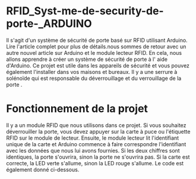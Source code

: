 # RFID_Syst-me-de-security-de-porte-_ARDUINO

Il s'agit d'un système de sécurité de porte basé sur RFID utilisant Arduino. Lire l'article complet pour plus de détails.nous sommes de retour avec un autre nouvel article sur Arduino et le module lecteur RFID. En cela, nous allons apprendre à créer un système de sécurité de porte à l' aide d'Arduino. Ce projet est utile dans les appareils de sécurité et vous pouvez également l'installer dans vos maisons et bureaux. Il y a une serrure à solénoïde qui est responsable du déverrouillage et du verrouillage de la porte .


# Fonctionnement de la projet

Il y a un module RFID que nous utilisons dans ce projet. Si vous souhaitez déverrouiller la porte, vous devez appuyer sur la carte à puce ou l'étiquette RFID sur le module de lecteur. Ensuite, le module lecteur lit l'identifiant unique de la carte et Arduino commence à faire correspondre l'identifiant avec les données que nous lui avons fournies. Si les deux chiffres sont identiques, la porte s'ouvrira, sinon la porte ne s'ouvrira pas. Si la carte est correcte, la LED verte s'allume, sinon la LED rouge s'allume. Le code est également donné ci-dessous.
